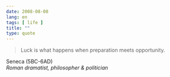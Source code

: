 ```yaml
---
date: 2008-08-08
lang: en
tags: [ life ]
title: ""
type: quote
---
```


> Luck is what happens when preparation meets opportunity.

Seneca (5BC-6AD)\
*Roman dramatist, philosopher & politician*

